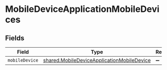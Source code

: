 # MobileDeviceApplicationMobileDevices


## Fields

| Field                                                                                                           | Type                                                                                                            | Required                                                                                                        | Description                                                                                                     |
| --------------------------------------------------------------------------------------------------------------- | --------------------------------------------------------------------------------------------------------------- | --------------------------------------------------------------------------------------------------------------- | --------------------------------------------------------------------------------------------------------------- |
| `mobileDevice`                                                                                                  | [shared.MobileDeviceApplicationMobileDevice](../../../sdk/models/shared/mobiledeviceapplicationmobiledevice.md) | :heavy_minus_sign:                                                                                              | N/A                                                                                                             |
